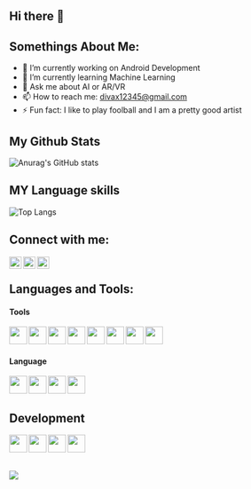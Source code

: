 ## Hi there 👋
## Somethings About Me:

- 🔭 I’m currently working on Android Development
- 🌱 I’m currently learning Machine Learning
- 💬 Ask me about AI or AR/VR
- 📫 How to reach me: divax12345@gmail.com
- ⚡ Fun fact: I like to play foolball and I am a pretty good artist

## My Github Stats
![Anurag's GitHub stats](https://github-readme-stats.vercel.app/api?username=shahdivax&show_icons=true&theme=radical)

## MY Language skills
![Top Langs](https://github-readme-stats.vercel.app/api/top-langs/?username=shahdivax&layout=compact)




## Connect with me:
[<img align="left" alt="Divax | Github" width="22px" src="https://cdn.jsdelivr.net/npm/simple-icons@v3/icons/github.svg" />](https://github.com/shahdivax)
[<img align="left" alt="Divax | LinkedIn" width="22px" src="https://uxwing.com/wp-content/themes/uxwing/download/10-brands-and-social-media/linkedin-app.svg" />](https://www.linkedin.com/in/divax-shah/)
[<img align="left" alt="Divax | Instagram" width="22px" src="https://uxwing.com/wp-content/themes/uxwing/download/10-brands-and-social-media/ig-instagram.svg" />](https://www.instagram.com/dj_shah_6045/)

<br />

## Languages and Tools:

#### Tools
<img align="left" height="32" width="32" src="https://upload.wikimedia.org/wikipedia/commons/9/9c/IntelliJ_IDEA_Icon.svg" />
<img align="left" height="32" width="32" src="https://uxwing.com/wp-content/themes/uxwing/download/10-brands-and-social-media/visual-studio-code.svg" />
<img align="left" height="32" width="32" src="https://uxwing.com/wp-content/themes/uxwing/download/10-brands-and-social-media/atom-ide.svg" />
<img align="left" height="32" width="32" src="https://uxwing.com/wp-content/themes/uxwing/download/10-brands-and-social-media/firefox-browser.svg" />
<img align="left" height="32" width="32" src="https://cdn.jsdelivr.net/npm/simple-icons@v3/icons/linux.svg" />
<img align="left" height="32" width="32" src="https://uxwing.com/wp-content/themes/uxwing/download/10-brands-and-social-media/git.svg" />
<img align="left" height="32" width="32" src="https://cdn.jsdelivr.net/npm/simple-icons@v3/icons/github.svg" />
<img align="left" height="32" width="32" src="https://uxwing.com/wp-content/themes/uxwing/download/10-brands-and-social-media/google-color.svg" />

<br/>
<br/>

#### Language
<img align="left" height="32" width="32" src="https://uxwing.com/wp-content/themes/uxwing/download/10-brands-and-social-media/python-programming-language.svg" />
<img align="left" height="32" width="32" src="https://uxwing.com/wp-content/themes/uxwing/download/10-brands-and-social-media/java-programming-language.svg" />
<img align="left" height="32" width="32" src="https://uxwing.com/wp-content/themes/uxwing/download/10-brands-and-social-media/c-plus-plus-programming-language.svg" />
<img align="left" height="32" width="32" src="https://uxwing.com/wp-content/themes/uxwing/download/10-brands-and-social-media/c-program.svg" />


<br/>
<br/>

## Development
<img align="left" height="32" width="32" src="https://uxwing.com/wp-content/themes/uxwing/download/10-brands-and-social-media/google-firebase.svg" />
<img align="left" height="32" width="32" src="https://uxwing.com/wp-content/themes/uxwing/download/10-brands-and-social-media/android-studio.svg" />
<img align="left" height="32" width="32" src="https://uxwing.com/wp-content/themes/uxwing/download/07-web-app-development/sql-code.svg" />
<img align="left" height="32" width="32" src="https://uxwing.com/wp-content/themes/uxwing/download/10-brands-and-social-media/pycharm.svg" />



<br/>
<br/>
<br/>

![](https://komarev.com/ghpvc/?username=shahdivax)

